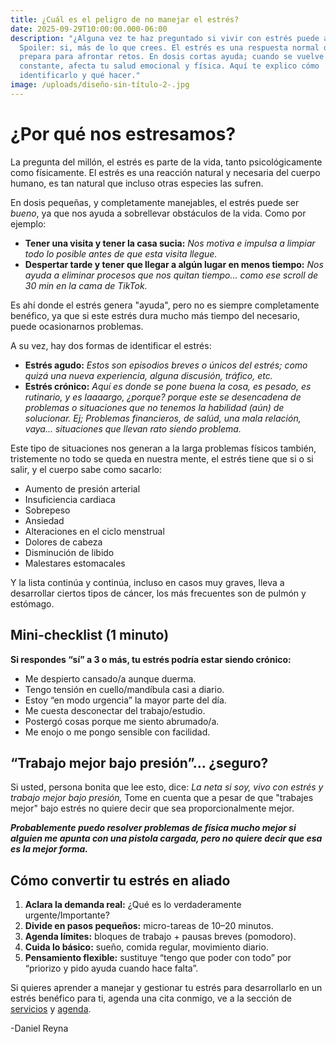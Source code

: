 ```yaml
---
title: ¿Cuál es el peligro de no manejar el estrés?
date: 2025-09-29T10:00:00.000-06:00
description: "¿Alguna vez te haz preguntado si vivir con estrés puede afectarte?
  Spoiler: si, más de lo que crees. El estrés es una respuesta normal que te
  prepara para afrontar retos. En dosis cortas ayuda; cuando se vuelve
  constante, afecta tu salud emocional y física. Aquí te explico cómo
  identificarlo y qué hacer."
image: /uploads/diseño-sin-título-2-.jpg
---
```

# ¿Por qué nos estresamos?



La pregunta del millón, el estrés es parte de la vida, tanto psicológicamente como físicamente. El estrés es una reacción natural y necesaria del cuerpo humano, es tan natural que incluso otras especies las sufren.

En dosis pequeñas, y completamente manejables, el estrés puede ser *bueno*, ya que nos ayuda a sobrellevar obstáculos de la vida. Como por ejemplo:

* **Tener una visita y tener la casa sucia:** *Nos motiva e impulsa a limpiar todo lo posible antes de que esta visita llegue.*
* **Despertar tarde y tener que llegar a algún lugar en menos tiempo:** *Nos ayuda a eliminar procesos que nos quitan tiempo... como ese scroll de 30 min en la cama de TikTok.*

Es ahí donde el estrés genera "ayuda", pero no es siempre completamente benéfico, ya que si este estrés dura mucho más tiempo del necesario, puede ocasionarnos problemas.

A su vez, hay dos formas de identificar el estrés:

* **Estrés agudo:** *Estos son episodios breves o únicos del estrés; como quizá una nueva experiencia, alguna discusión, tráfico, etc.*
* **Estrés crónico:** *Aquí es donde se pone buena la cosa, es pesado, es rutinario, y es laaaargo, ¿porque? porque este se desencadena de problemas o situaciones que no tenemos la habilidad (aún) de solucionar. Ej; Problemas financieros, de salúd, una mala relación, vaya... situaciones que llevan rato siendo problema.*

Este tipo de situaciones nos generan a la larga problemas físicos también, tristemente no todo se queda en nuestra mente, el estrés tiene que si o si salir, y el cuerpo sabe como sacarlo:

* Aumento de presión arterial
* Insuficiencia cardiaca 
* Sobrepeso
* Ansiedad
* Alteraciones en el ciclo menstrual
* Dolores de cabeza
* Disminución de libido
* Malestares estomacales

Y la lista continúa y continúa, incluso en casos muy graves, lleva a desarrollar ciertos tipos de cáncer, los más frecuentes son de pulmón y estómago.

## Mini-checklist (1 minuto)

**Si respondes “sí” a 3 o más, tu estrés podría estar siendo crónico:**

* Me despierto cansado/a aunque duerma.
* Tengo tensión en cuello/mandíbula casi a diario.
* Estoy “en modo urgencia” la mayor parte del día.
* Me cuesta desconectar del trabajo/estudio.
* Postergó cosas porque me siento abrumado/a.
* Me enojo o me pongo sensible con facilidad.

## “Trabajo mejor bajo presión”… ¿seguro?

Si usted, persona bonita que lee esto, dice: *La neta si soy, vivo con estrés y trabajo mejor bajo presión,* Tome en cuenta que a pesar de que "trabajes mejor" bajo estrés no quiere decir que sea proporcionalmente mejor.

***Probablemente puedo resolver problemas de física mucho mejor si alguien me apunta con una pistola cargada, pero no quiere decir que esa es la mejor forma.***

## Cómo convertir tu estrés en aliado

1. **Aclara la demanda real:** ¿Qué es lo verdaderamente urgente/Importante?
2. **Divide en pasos pequeños:** micro-tareas de 10–20 minutos.
3. **Agenda límites:** bloques de trabajo + pausas breves (pomodoro).
4. **Cuida lo básico:** sueño, comida regular, movimiento diario.
5. **Pensamiento flexible:** sustituye “tengo que poder con todo” por “priorizo y pido ayuda cuando hace falta”.

Si quieres aprender a manejar y gestionar tu estrés para desarrollarlo en un estrés benéfico para ti, agenda una cita conmigo, ve a la sección de [servicios](danielreyna.com/servicios) y [agenda](danielreyna.com/agenda).

\-Daniel Reyna
